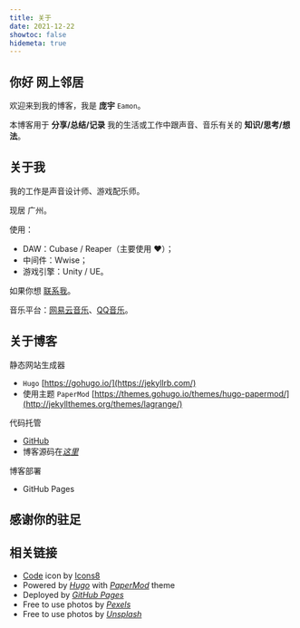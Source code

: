 ```yaml
---
title: 关于
date: 2021-12-22
showtoc: false
hidemeta: true
---
```


## 你好 网上邻居

欢迎来到我的博客，我是 **庞宇** `Eamon`。

本博客用于 **分享/总结/记录** 我的生活或工作中跟声音、音乐有关的 **知识/思考/想法**。

## 关于我

我的工作是声音设计师、游戏配乐师。

现居 广州。

使用：
* DAW：Cubase / Reaper（主要使用 ❤️）；
* 中间件：Wwise；
* 游戏引擎：Unity / UE。

如果你想 [联系我](mailto:**eamon97@qq.com**)。

音乐平台：[网易云音乐](https://music.163.com/#/artist?id=30130128)、[QQ音乐](https://y.qq.com/n/ryqq/singer/002VnkHV3wBuXk)。

## 关于博客

静态网站生成器
* `Hugo` [https://gohugo.io/](https://jekyllrb.com/)
*  使用主题  `PaperMod` [https://themes.gohugo.io/themes/hugo-papermod/](http://jekyllthemes.org/themes/lagrange/)

代码托管
* [GitHub](https://github.com/Eamonnn101/)
* 博客源码在[*这里*](https://github.com/Eamonnn101/MyBlogCode)

博客部署
* GitHub Pages



## 感谢你的驻足

## 相关链接
* <a target="_blank" href="https://icons8.com/icons/set/code">Code</a> icon by <a target="_blank" href="https://icons8.com">Icons8</a>
* Powered by [*Hugo*](https://gohugo.io/) with [*PaperMod*](https://themes.gohugo.io/themes/hugo-papermod/) theme
* Deployed by [*GitHub Pages*](https://pages.github.com)
* Free to use photos by [*Pexels*](https://www.pexels.com/)
* Free to use photos by [*Unsplash*](https://unsplash.com)
